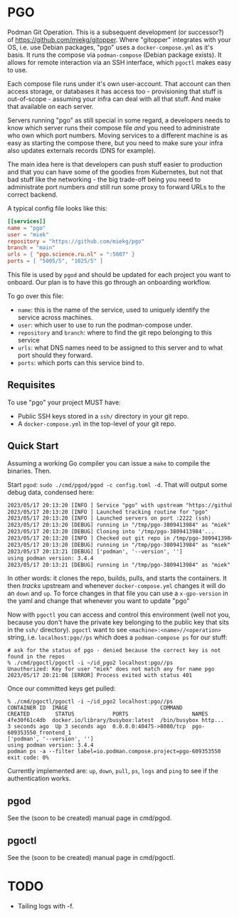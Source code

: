 # PGO

Podman Git Operation. This is a subsequent development (or successor?) of
<https://github.com/miekg/gitopper>. Where "gitopper" integrates with your OS, i.e. use Debian
packages, "pgo" uses a `docker-compose.yml` as it's basis. It runs the compose via `podman-compose`
(Debian package exists). It allows for remote interaction via an SSH interface, which `pgoctl` makes
easy to use.

Each compose file runs under it's own user-account. That account can then access storage, or
databases it has access too - provisioning that stuff is out-of-scope - assuming your infra can deal
with all that stuff. And make that available on each server.

Servers running "pgo" as still special in some regard, a developers needs to know which server runs
their compose file *and* you need to administrate who own which port numbers. Moving services to a
different machine is as easy as starting the compose there, but you need to make sure your infra
also updates externals records (DNS for example).

The main idea here is that developers can push stuff easier to production and that you can have some
of the goodies from Kubernetes, but not that bad stuff like the networking - the big trade-off being
you need to administrate port numbers *and* still run some proxy to forward URLs to the correct
backend.

A typical config file looks like this:

``` toml
[[services]]
name = "pgo"
user = "miek"
repository = "https://github.com/miekg/pgo"
branch = "main"
urls = { "pgo.science.ru.nl" = ":5007" }
ports = [ "5005/5", "1025/5" ]
```

This file is used by `pgod` and should be updated for each project you want to onboard. Our plan is
to have this go through an onboarding workflow.

To go over this file:

- `name`: this is the name of the service, used to uniquely identify the service across machines.
- `user`: which user to use to run the podman-compose under.
- `repository` and `branch`: where to find the git repo belonging to this service
- `urls`: what DNS names need to be assigned to this server and to what port should they forward.
- `ports`: which ports can this service bind to.

## Requisites

To use "pgo" your project MUST have:

- Public SSH keys stored in a `ssh/` directory in your git repo.
- A `docker-compose.yml` in the top-level of your git repo.

## Quick Start

Assuming a working Go compiler you can issue a `make` to compile the binaries. Then.

Start `pgod`: `sudo ./cmd/pgod/pgod -c config.toml -d`. That will output some debug data, condensed
here:

~~~ txt
2023/05/17 20:13:20 [INFO ] Service "pgo" with upstream "https://github.com/miekg/pgo"
2023/05/17 20:13:20 [INFO ] Launched tracking routine for "pgo"
2023/05/17 20:13:20 [INFO ] Launched servers on port :2222 (ssh)
2023/05/17 20:13:20 [DEBUG] running in "/tmp/pgo-3809413984" as "miek" [git clone -b main https://github.com/miekg/pgo /tmp/pgo-3809413984]
2023/05/17 20:13:20 [DEBUG] Cloning into '/tmp/pgo-3809413984'...
2023/05/17 20:13:20 [INFO ] Checked out git repo in /tmp/pgo-3809413984 for "pgo"
2023/05/17 20:13:20 [DEBUG] running in "/tmp/pgo-3809413984" as "miek" [podman-compose build] (env: [HOME=/home/miek PATH=/usr/sbin:/usr/bin:/sbin:/bin])
2023/05/17 20:13:21 [DEBUG] ['podman', '--version', '']
using podman version: 3.4.4
2023/05/17 20:13:21 [DEBUG] running in "/tmp/pgo-3809413984" as "miek" [podman-compose up -d] (env: [HOME=/home/miek PATH=/usr/sbin:/usr/bin:/sbin:/bin])
~~~

In other words: it clones the repo, builds, pulls, and starts the containers. It then *tracks*
upstream and whenever `docker-compose.yml` changes it will do an `down` and `up`. To force changes
in that file you can use a `x-gpo-version` in the yaml and change that whenever you want to update
"pgo"

Now with `pgoctl` you can access and control this environment (well not you, because you don't have
the private key belonging to the public key that sits in the `ssh/` directory). `pgoctl` want to
see `<machine>:<name>//<operation>` string, i.e. `localhost:pgo//ps` which does a `podman-compose
ps` for our stuff:

~~~
# ask for the status of pgo - denied because the correct key is not found in the repos
% ./cmd/pgoctl/pgoctl -i ~/id_pgo2 localhost:pgo//ps
Unauthorized: Key for user "miek" does not match any for name pgo
2023/05/17 20:21:08 [ERROR] Process exited with status 401
~~~

Once our committed keys get pulled:
~~~
% ./cmd/pgoctl/pgoctl -i ~/id_pgo2 localhost:pgo//ps
CONTAINER ID  IMAGE                             COMMAND               CREATED        STATUS            PORTS                    NAMES
4fe30f61c4db  docker.io/library/busybox:latest  /bin/busybox http...  3 seconds ago  Up 3 seconds ago  0.0.0.0:40475->8080/tcp  pgo-609353550_frontend_1
['podman', '--version', '']
using podman version: 3.4.4
podman ps -a --filter label=io.podman.compose.project=pgo-609353550
exit code: 0%
~~~

Currently implemented are: `up`, `down`, `pull`, `ps`, `logs` and `ping` to see if the
authentication works.

## pgod

See the (soon to be created) manual page in cmd/pgod.

## pgoctl

See the (soon to be created) manual page in cmd/pgoctl.

# TODO

- Tailing logs with -f.
